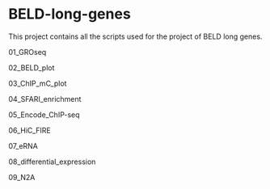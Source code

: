 # BELD-long-genes
This project contains all the scripts used for the project of BELD long genes. 

01_GROseq

02_BELD_plot

03_ChIP_mC_plot

04_SFARI_enrichment

05_Encode_ChIP-seq

06_HiC_FIRE

07_eRNA

08_differential_expression

09_N2A
